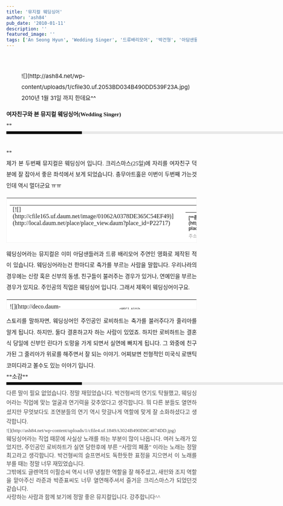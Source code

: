 ```yaml
---
title: '뮤지컬 웨딩싱어'
author: 'ash84'
pub_date: '2010-01-11'
description: ''
featured_image: ''
tags: ['An Seong Hyun', 'Wedding Singer', '드류배리모어', '박건형', '아담샌들러', '안성현', '웨딩싱어', '충무아트홀', '황정민']
---
```



<div style="TEXT-ALIGN: justify; LINE-HEIGHT: 2"><span style="FONT-SIZE: 10pt"><span style="FONT-SIZE: 11pt">﻿</span></span>  
</div>  
<div style="TEXT-ALIGN: justify; LINE-HEIGHT: 2"><font class="Apple-style-span" size="4"><span class="Apple-style-span" style="LINE-HEIGHT: 29px; FONT-SIZE: 15px"><figure class="wp-caption aligncenter" style="width: 605px">![](http://ash84.net/wp-content/uploads/1/cfile30.uf.2053BD034B490DD539F23A.jpg)<figcaption class="wp-caption-text">2010년 1월 31일 까지 한데요^^</figcaption></figure>  
</span></font></div>  
<div style="TEXT-ALIGN: justify; LINE-HEIGHT: 2"><font class="Apple-style-span" size="4"><span class="Apple-style-span" style="LINE-HEIGHT: 29px; FONT-SIZE: 15px">  
</span></font></div>  
<div style="LINE-HEIGHT: 2">  
<div style="TEXT-ALIGN: justify"><span class="Apple-style-span" style="LINE-HEIGHT: 29px; FONT-FAMILY: Dotum; FONT-SIZE: 15px; FONT-WEIGHT: bold">여자친구와 본 뮤지컬 웨딩싱어(Wedding Singer)</span></div><span style="FONT-FAMILY: Dotum"><span style="FONT-SIZE: 11pt">**  
<div>  
<div style="TEXT-ALIGN: justify; BORDER-LEFT: rgb(0,0,0) 200px solid; PADDING-BOTTOM: 3px; BACKGROUND-COLOR: rgb(232,232,232); PADDING-LEFT: 6px; WIDTH: 690px; PADDING-RIGHT: 6px; FONT: bold 1pt/1 나눔고딕, sans-serif; MARGIN-BOTTOM: 10px; HEIGHT: 1px; COLOR: rgb(255,255,255); PADDING-TOP: 3px"><span style="FONT-SIZE: 11pt"><span style="FONT-SIZE: 10pt"><span style="FONT-SIZE: 11pt"><span style="FONT-SIZE: 10pt"><span style="FONT-SIZE: 10pt"><span style="FONT-FAMILY: Batang"><span style="FONT-SIZE: 11pt"><span style="FONT-SIZE: 1pt"></span></span></span></span></span></span></span></span></div>  
<div style="TEXT-ALIGN: justify; LINE-HEIGHT: 1.7"><span style="FONT-FAMILY: Dotum"><font color="#474747">﻿</font><span style="FONT-SIZE: 10pt"><font color="#474747">﻿</font><span style="FONT-FAMILY: Dotum"><font color="#474747">﻿</font><span style="FONT-SIZE: 10pt"><font color="#474747">﻿ </font></span></span></span></span></div></div>**</span></span></div>  
<div style="TEXT-ALIGN: justify; LINE-HEIGHT: 2"><span style="FONT-FAMILY: Dotum"><span style="FONT-SIZE: 11pt">제가 본 두번째 뮤지컬은 웨딩싱어 입니다. 크리스마스(25일)에 자리를 여자친구 덕분에 잘 잡아서 좋은 좌석에서 보게 되었습니다. 충무아트홀은 이번이 두번째 가는것인데 역시 멀더군요 ㅠㅠ</span></span></div>  
<div style="TEXT-ALIGN: justify; LINE-HEIGHT: 2"><font class="Apple-style-span" face="Dotum" size="4"><span class="Apple-style-span" style="LINE-HEIGHT: 29px; FONT-SIZE: 15px">  
</span></font></div>  
<div style="TEXT-ALIGN: justify; LINE-HEIGHT: 2"><font class="Apple-style-span" face="Dotum" size="4"><span class="Apple-style-span" style="LINE-HEIGHT: 29px; FONT-SIZE: 15px">  
<table border="0" category="문화시설_simple" cellpadding="12" cellspacing="0" height="120" key="P22717" openpost="false" style="BORDER-BOTTOM: #f3f3f3 1px solid; BORDER-LEFT: #f3f3f3 1px solid; LINE-HEIGHT: 16px !important; BACKGROUND-COLOR: #ffffff; BORDER-TOP: #f3f3f3 1px solid; BORDER-RIGHT: #f3f3f3 1px solid" width="374">  
<tbody>  
<tr>  
<td>  
<table border="0" cellpadding="0" cellspacing="0" width="350">  
<tbody>  
<tr>  
<td valign="top" width="80">[![](http://cfile165.uf.daum.net/image/01062A0378DE365C54EF49)](http://local.daum.net/place/place_view.daum?place_id=P22717)</td>  
<td width="12"></td>  
<td valign="top" width="278">  
<table border="0" cellpadding="0" cellspacing="0" width="100%">  
<tbody>  
<tr>  
<th align="left" colspan="2" height="18" valign="top"><font style="FONT-FAMILY: 굴림,gulim,sans-serif; COLOR: #333333; FONT-SIZE: 12px; FONT-WEIGHT: bold">[**충무아트홀**](http://local.daum.net/place/place_view.daum?place_id=P22717)</font></th></tr>  
<tr>  
<td align="left" height="18" valign="top" width="40"><font style="LINE-HEIGHT: 1.4; FONT-FAMILY: 굴림,gulim,sans-serif; COLOR: #999999; FONT-SIZE: 12px">주소</font></td>  
<td align="left" height="18" valign="top"><span style="TEXT-OVERFLOW: ellipsis; DISPLAY: block; FLOAT: left; HEIGHT: 14px; OVERFLOW: hidden"><font style="LINE-HEIGHT: 1.4; FONT-FAMILY: 굴림,gulim,sans-serif; COLOR: #333333; FONT-SIZE: 12px">서울 중구 흥인동 131</font></span></td></tr>  
<tr>  
<td align="left" height="36" valign="top" width="40"><font style="LINE-HEIGHT: 1.4; FONT-FAMILY: 굴림,gulim,sans-serif; COLOR: #999999; FONT-SIZE: 12px">설명</font></td>  
<td align="left" height="36" valign="top"><span style="TEXT-OVERFLOW: ellipsis; DISPLAY: block; FLOAT: left; HEIGHT: 34px; OVERFLOW: hidden"><font style="LINE-HEIGHT: 1.4; FONT-FAMILY: 굴림,gulim,sans-serif; COLOR: #333333; FONT-SIZE: 12px">공연, 전시, 예매, 이용 안내</font></span></td></tr>  
<tr>  
<td align="left" colspan="2" valign="top">[상세보기](http://local.daum.net/place/place_view.daum?place_id=P22717)</td></tr></tbody></table></td></tr></tbody></table></td></tr></tbody></table><font class="Apple-style-span" face="굴림" size="3"><span class="Apple-style-span" style="LINE-HEIGHT: 24px; FONT-SIZE: 12px"><font class="Apple-style-span" face="Dotum" size="4"><span class="Apple-style-span" style="LINE-HEIGHT: 29px; FONT-SIZE: 15px">  
</span></font></span></font></span></font></div>  
<div style="TEXT-ALIGN: justify; LINE-HEIGHT: 2"><span style="FONT-FAMILY: Dotum"><span style="FONT-SIZE: 11pt">웨딩싱어라는 뮤지컬은 이미 아담샌들러과 드류 배리모어 주연인 영화로 제작된 적이 있습니다. 웨딩싱어라는건 한마디로 축가를 부르는 사람을 말합니다. 우리나라의 경우에는 신랑 혹은 신부의 동생, 친구들이 불러주는 경우가 있거나, 연예인을 부르는 경우가 있지요. </span></span><span style="FONT-FAMILY: Dotum"><span style="FONT-SIZE: 11pt">주인공의 직업은 웨딩싱어 입니다. 그래서 제목이 웨딩싱어이구요. </span></span></div>  
<div style="TEXT-ALIGN: justify; LINE-HEIGHT: 2"><font class="Apple-style-span" face="Dotum" size="4"><span class="Apple-style-span" style="LINE-HEIGHT: 29px; FONT-SIZE: 15px">  
</span></font></div>  
<div style="TEXT-ALIGN: justify; LINE-HEIGHT: 2"><font class="Apple-style-span" face="Dotum" size="4"><span class="Apple-style-span" style="LINE-HEIGHT: 29px; FONT-SIZE: 15px">  
<table border="0" category="cinema_simple" cellpadding="6" cellspacing="0" height="28" key="1440" openpost="false" style="BORDER-BOTTOM: #f3f3f3 1px solid; BORDER-LEFT: #f3f3f3 1px solid; LINE-HEIGHT: 16px !important; BACKGROUND-COLOR: #ffffff; BORDER-TOP: #f3f3f3 1px solid; BORDER-RIGHT: #f3f3f3 1px solid" width="374">  
<colgroup>  
<col width="16"></col>  
<col width="265"></col>  
<col></col></colgroup>  
<tbody>  
<tr>  
<td>![](http://deco.daum-img.net/contents/info/ic_theme_movie.gif)</td>  
<td><span style="DISPLAY: block; FONT-FAMILY: 굴림,gulim,sans-serif; HEIGHT: 14px; FONT-SIZE: 12px; OVERFLOW: hidden">[웨딩 싱어](http://movie.daum.net/moviedetail/moviedetailMain.do?movieId=1440)<label style="COLOR: #999">감독</label><label style="COLOR: #333333">프랭크 코래치 (1998 / 미국)</label></span></td>  
<td>[상세보기](http://movie.daum.net/moviedetail/moviedetailMain.do?movieId=1440)</td></tr></tbody></table>  
</span></font></div>  
<div style="TEXT-ALIGN: justify; LINE-HEIGHT: 2"><span style="FONT-FAMILY: Dotum"><span style="FONT-SIZE: 11pt">스토리를 말하자면, 웨딩싱어인 주인공인 로비하트는 축가를 불러주다가 줄리아를 알게 됩니다. 하지만, 둘다 결혼하고자 하는 사람이 있었죠. 하지만 로비하트는 결혼식 당일에 신부인 린다가 도망을 가게 되면서 실연에 빠지게 됩니다. 그 와중에 친구가된 그 줄리아가 위로를 해주면서 잘 되는 이야기. 어찌보면 전형적인 미국식 로맨틱 코미디라고 볼수도 있는 이야기 입니다. </span></span></div>  
<div style="TEXT-ALIGN: justify; LINE-HEIGHT: 2"><font class="Apple-style-span" face="Dotum" size="4"><span class="Apple-style-span" style="LINE-HEIGHT: 29px; FONT-SIZE: 15px">  
</span></font></div>  
<div style="TEXT-ALIGN: justify; LINE-HEIGHT: 2"><font class="Apple-style-span" face="Dotum" size="4"><span class="Apple-style-span" style="LINE-HEIGHT: 29px; FONT-SIZE: 15px">**소감**</span></font></div>  
<div style="LINE-HEIGHT: 2"><font class="Apple-style-span" face="Dotum" size="4"><span class="Apple-style-span" style="LINE-HEIGHT: 29px; FONT-SIZE: 15px">  
<div>  
<div style="TEXT-ALIGN: justify; BORDER-LEFT: rgb(0,0,0) 200px solid; PADDING-BOTTOM: 3px; BACKGROUND-COLOR: rgb(232,232,232); PADDING-LEFT: 6px; WIDTH: 690px; PADDING-RIGHT: 6px; FONT: bold 1pt/1 나눔고딕, sans-serif; MARGIN-BOTTOM: 10px; HEIGHT: 1px; COLOR: rgb(255,255,255); PADDING-TOP: 3px"><span style="FONT-SIZE: 11pt"><span style="FONT-SIZE: 10pt"><span style="FONT-SIZE: 11pt"><span style="FONT-SIZE: 10pt"><span style="FONT-SIZE: 10pt"><span style="FONT-FAMILY: Batang"><span style="FONT-SIZE: 11pt"><span style="FONT-SIZE: 1pt"></span></span></span></span></span></span></span></span></div>  
<div style="TEXT-ALIGN: justify; LINE-HEIGHT: 1.7"><font class="Apple-style-span" color="#474747"><span class="Apple-style-span" style="LINE-HEIGHT: 24px">  
</span></font></div>  
<div style="TEXT-ALIGN: justify; LINE-HEIGHT: 1.7"><span style="FONT-FAMILY: Dotum"><font color="#474747"><span style="FONT-SIZE: 11pt">﻿</span></font><span style="FONT-SIZE: 10pt"><font color="#474747"><span style="FONT-SIZE: 11pt">﻿</span></font><span style="FONT-FAMILY: Dotum"><font color="#474747"><span style="FONT-SIZE: 11pt">﻿다른 말이 필요 없었습니다. 정말 재밌었습니다. 박건형씨의 연기도 탁월했고, 웨딩싱어라는 직업에 맞는 얼굴과 연기력을 갖추었다고 생각합니다. 뭐 다른 분들도 열연하셨지만 무엇보다도 조연분들의 연기 역시 맛갈나게 역할에 맞게 잘 소화하셨다고 생각합니다. </span></font></span></span></span>  
</div>  
<div style="TEXT-ALIGN: justify; LINE-HEIGHT: 1.7"><font class="Apple-style-span" color="#474747" size="3"><span class="Apple-style-span" style="LINE-HEIGHT: 22px; FONT-SIZE: 13px">  
</span></font></div>  
<div style="TEXT-ALIGN: justify; LINE-HEIGHT: 1.7"><font class="Apple-style-span" color="#474747" size="3"><span class="Apple-style-span" style="LINE-HEIGHT: 22px; FONT-SIZE: 13px">![](http://ash84.net/wp-content/uploads/1/cfile4.uf.1849A3024B490D8C4874DD.jpg)  
</span></font></div>  
<div style="TEXT-ALIGN: justify; LINE-HEIGHT: 1.7"><font class="Apple-style-span" color="#474747" size="3"><span class="Apple-style-span" style="LINE-HEIGHT: 22px; FONT-SIZE: 13px">  
</span></font></div>  
<div style="TEXT-ALIGN: justify; LINE-HEIGHT: 1.7"><font class="Apple-style-span" color="#474747" size="3"><span class="Apple-style-span" style="LINE-HEIGHT: 22px; FONT-SIZE: 13px"><span style="FONT-SIZE: 11pt">웨딩싱어라는 직업 때문에 사실상 노래를 하는 부분이 많이 나옵니다. 여러 노래가 있었지만, 주인공인 로비하트가 실연 당한후에 부른 “사랑의 폐품” 이라는 노래는 정말 최고라고 생각합니다. 박건형씨의 슬프면서도 독한듯한 표정을 지으면서 이 노래를 부를 때는 정말 너무 재밌었습니다. </span></span></font></div>  
<div style="TEXT-ALIGN: justify; LINE-HEIGHT: 1.7"><font class="Apple-style-span" color="#474747" size="3"><span class="Apple-style-span" style="LINE-HEIGHT: 22px; FONT-SIZE: 13px">  
</span></font></div>  
<div style="TEXT-ALIGN: justify; LINE-HEIGHT: 1.7"><font class="Apple-style-span" color="#474747" size="3"><span class="Apple-style-span" style="LINE-HEIGHT: 22px; FONT-SIZE: 13px"><span style="FONT-SIZE: 11pt">그밖에도 글렌역의 이필승씨 역시 너무 냉철한 역할을 잘 해주셨고, 새민와 조지 역할을 맡아주신 라준과 박준표씨도 너무 열연해주셔서 즐거운 크리스마스가 되었던것 같습니다. </span></span></font></div>  
<div style="TEXT-ALIGN: justify; LINE-HEIGHT: 1.7"><font class="Apple-style-span" color="#474747" size="3"><span class="Apple-style-span" style="LINE-HEIGHT: 22px; FONT-SIZE: 13px">  
</span></font></div>  
<div style="TEXT-ALIGN: justify; LINE-HEIGHT: 1.7"><font class="Apple-style-span" color="#474747" size="3"><span class="Apple-style-span" style="LINE-HEIGHT: 22px; FONT-SIZE: 13px"><span style="FONT-SIZE: 11pt">사랑하는 사람과 함께 보기에 정말 좋은 뮤지컬입니다. 강추합니다^^ </span></span></font></div></div>  
<div style="TEXT-ALIGN: justify">  
</div></span></font></div>  
<div style="TEXT-ALIGN: justify; LINE-HEIGHT: 2"><font class="Apple-style-span" face="Dotum" size="4"><span class="Apple-style-span" style="LINE-HEIGHT: 29px; FONT-SIZE: 15px">  
</span></font></div>

